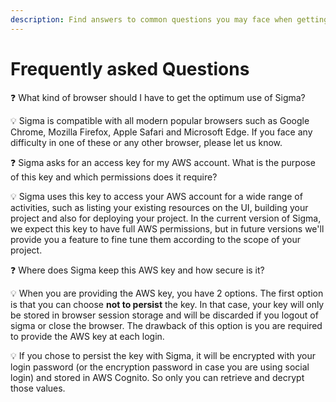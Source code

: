 ```yaml
---
description: Find answers to common questions you may face when getting started on serverless development with SLAppForge Sigma cloud IDE
---
```


# Frequently asked Questions

:question: What kind of browser should I have to get the optimum use of Sigma?

:bulb: Sigma is compatible with all modern popular browsers such as Google Chrome, Mozilla Firefox, Apple Safari and Microsoft Edge. If you face any difficulty in one of these or any other browser, please let us know.

:question: Sigma asks for an access key for my AWS account. What is the purpose of this key and which permissions does it require?

:bulb: Sigma uses this key to access your AWS account for a wide range of activities, such as listing your existing resources on the UI, building your project and also for deploying your project. In the current version of Sigma, we expect this key to have full AWS permissions, but in future versions we'll provide you a feature to fine tune them according to the scope of your project.

:question: Where does Sigma keep this AWS key and how secure is it?

:bulb: When you are providing the AWS key, you have 2 options. The first option is that you can choose **not to persist** the key. In that case, your key will only be stored in browser session storage and will be discarded if you logout of sigma or close the browser. The drawback of this option is you are required to provide the AWS key at each login.

:bulb: If you chose to persist the key with Sigma, it will be encrypted with your login password (or the encryption password in case you are using social login) and stored in AWS Cognito. So only you can retrieve and decrypt those values.

